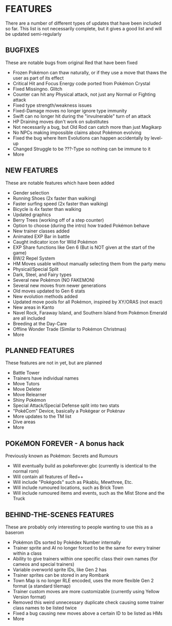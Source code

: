 # FEATURES
There are a number of different types of updates that have been included so far.
This list is not necessarily complete, but it gives a good list and will be updated semi-regularly

## BUGFIXES
These are notable bugs from original Red that have been fixed

* Frozen Pokémon can thaw naturally, or if they use a move that thaws the user as part of its effect
* Critical Hit and Focus Energy code ported from Pokémon Crystal
* Fixed Missingno. Glitch
* Counter can hit any Physical attack, not just any Normal or Fighting attack
* Fixed type strength/weakness issues
* Fixed-Damage moves no longer ignore type immunity
* Swift can no longer hit during the "invulnerable" turn of an attack
* HP Draining moves don't work on substitutes
* Not necessarily a bug, but Old Rod can catch more than just Magikarp
* No NPCs making impossible claims about Pokémon evolving
* Fixed the bug where Item Evolutions can happen accidentally by level-up
* Changed Struggle to be ???-Type so nothing can be immune to it
* More


## NEW FEATURES
These are notable features which have been added

* Gender selection
* Running Shoes (2x faster than walking)
* Faster surfing speed (2x faster than walking)
* Bicycle is 4x faster than walking
* Updated graphics
* Berry Trees (working off of a step counter)
* Option to choose (during the intro) how traded Pokémon behave
* New trainer classes added
* Animated EXP Bar in battle
* Caught indicator icon for Wild Pokémon
* EXP Share functions like Gen 6 (But is NOT given at the start of the game)
* BW/2 Repel System
* HM Moves usable without manually selecting them from the party menu
* Physical/Special Split
* Dark, Steel, and Fairy types
* Several new Pokémon (NO FAKEMON)
* Several new moves from newer generations
* Old moves updated to Gen 6 stats
* New evolution methods added
* Updated move pools for all Pokémon, inspired by XY/ORAS (not exact)
* New areas in Kanto
* Navel Rock, Faraway Island, and Southern Island from Pokémon Emerald are all included
* Breeding at the Day-Care
* Offline Wonder Trade (Similar to Pokémon Christmas)
* More


## PLANNED FEATURES
These features are not in yet, but are planned

* Battle Tower
* Trainers have individual names
* Move Tutors
* Move Deleter
* Move Relearner
* Shiny Pokémon
* Special Attack/Special Defense split into two stats
* "PokéCom" Device, basically a Pokégear or Pokénav
* More updates to the TM list
* Dive areas
* More


## POKéMON FOREVER - A bonus hack
Previously known as Pokémon: Secrets and Rumours

* Will eventually build as pokeforever.gbc (currently is identical to the normal rom)
* Will contain all features of Red++
* Will include "Pokégods" such as Pikablu, Mewthree, Etc.
* Will include rumoured locations, such as Brick Town
* Will include rumoured items and events, such as the Mist Stone and the Truck


## BEHIND-THE-SCENES FEATURES
These are probably only interesting to people wanting to use this as a baserom

* Pokémon IDs sorted by Pokédex Number internally
* Trainer sprite and AI no longer forced to be the same for every trainer within a class
* Ability to give trainers within one specific class their own names (for cameos and special trainers)
* Variable overworld sprite IDs, like Gen 2 has
* Trainer sprites can be stored in any Rombank
* Town Map is no longer RLE encoded, uses the more flexible Gen 2 format (a standard tilemap)
* Trainer custom moves are more customizable (currently using Yellow Version format)
* Removed this weird unnecessary duplicate check causing some trainer class names to be listed twice
* Fixed a bug causing new moves above a certain ID to be listed as HMs
* More
